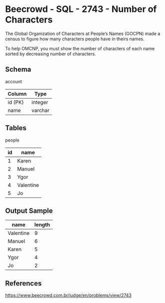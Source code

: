# Beecrowd - SQL - 2743 - Number of Characters

The Global Organization of Characters at People’s Names (GOCPN) made a census to figure how many characters 
people have in theirs names.

To help OMCNP, you must show the number of characters of each name sorted by decreasing number of characters.

## Schema

account

| Column   | Type    |
|----------|---------|
| id (PK)  | integer |
| name     | varchar |


## Tables

people

| id  | name      |
|-----|-----------|
| 1   | Karen     |
| 2   | Manuel    |
| 3   | Ygor      |
| 4   | Valentine |
| 5   | Jo        |


## Output Sample

| name      | length |
|-----------|--------|
| Valentine | 9      |
| Manuel    | 6      |
| Karen     | 5      |
| Ygor      | 4      |
| Jo        | 2      |


## References
https://www.beecrowd.com.br/judge/en/problems/view/2743